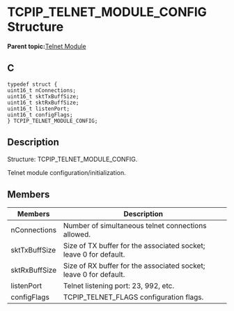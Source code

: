 # TCPIP\_TELNET\_MODULE\_CONFIG Structure

**Parent topic:**[Telnet Module](GUID-B0FCC6E9-74D8-443B-8F61-7317500EEFF3.md)

## C

```
typedef struct {
uint16_t nConnections;
uint16_t sktTxBuffSize;
uint16_t sktRxBuffSize;
uint16_t listenPort;
uint16_t configFlags;
} TCPIP_TELNET_MODULE_CONFIG;
```

## Description

Structure: TCPIP\_TELNET\_MODULE\_CONFIG.

Telnet module configuration/initialization.

## Members

|Members|Description|
|-------|-----------|
|nConnections|Number of simultaneous telnet connections allowed.|
|sktTxBuffSize|Size of TX buffer for the associated socket; leave 0 for default.|
|sktRxBuffSize|Size of RX buffer for the associated socket; leave 0 for default.|
|listenPort|Telnet listening port: 23, 992, etc.|
|configFlags|TCPIP\_TELNET\_FLAGS configuration flags.|

